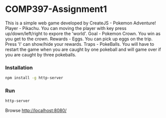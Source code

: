 # COMP397-Assignment1
This is a simple web game developed by CreateJS - Pokemon Adventure! 
Player - Pikachu. You can moving the player with key press up/down/left/right to expore the 'world'.
Goal - Pokemon Crown. You win as you get to the crown.
Rewards - Eggs. You can pick up eggs on the trip. Press 'I' can show/hide your rewards.
Traps - PokeBalls. You will have to restart the game when you are caught by one pokeball and will game over if you are caught by three pokeballs.


### Installation
```bash
npm install -g http-server
```

### Run
```bash
http-server
```
Browse [http://localhost:8080/](http://localhost:8080/)

